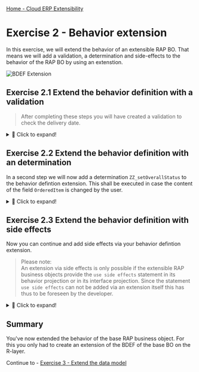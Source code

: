 [Home - Cloud ERP Extensibility](../../../../#exercises)

# Exercise 2 - Behavior extension

In this exercise, we will extend the behavior of an extensible RAP BO. That means we will add a validation, a determination and side-effects to the behavior of the RAP BO by using an extenstion.    

![BDEF Extension](images/Extensibility_Extend_the_behavior.png)    

## Exercise 2.1 Extend the behavior definition with a validation

>  After completing these steps you will have created a validation to check the delivery date.  

 <details>
  <summary>🔵 Click to expand!</summary>

1. Right-click on the behavior definition `ZRAP630R_ShopTP_###` and select **New Behavior Extension** from the context menue. 

   ![BDEF Extension](images/ex2_01_010_RAP630.png)   

2. In the Create Behavior Extension dialogue enter the following values

    > **⚠⚠⚠ Caution**     
    > Be sure to change the name of the package from `ZRAP630_###` to `ZRAP630_###_EXT`.
    > By default the dialogue will propose the package name of the base RAP BO.  
    > In case of a package delivered by SAP an error message would be thrown since you are not allowed to create objects in the SAP namespace.
    > But here we want to build the extension in a different package in the customer namespace `Z`.
    
    **Package**: ⚠`ZRAP630_###_EXT`⚠   
    **Name**: `ZRAP630R_EXT_SHOPTP_###`  
    **Description**: `Extension for ZRAP630R_ShopTP_###`    
    **Behavior Definition**: `ZRAP630R_SHOPTP_###`  
    **BO Interface**: `ZRAP630I_SHOPTP_###`  

    ![BDEF Extension](images/ex2_01_020_RAP630.png)   

3. Select a transport request and press **Finish**   <  

4. Add a validation `zz_validateDeliverydate` to your behavior defintion that reacts on `create;` and the field `DeliveryDate;`  
   This validation must also be added to the `draft determine action Prepare` and activate your changes.
 
   <pre lang="ABAP">
   extension using interface zrap630i_shoptp_###
   implementation in class zbp_rap630r_ext_shoptp_### unique;

   extend behavior for Shop
   {     
     validation zz_validateDeliverydate on save { create;   field DeliveryDate; }

     extend draft determine action  Prepare
     {
       validation zz_validateDeliveryDate;
     }
   }  
   </pre> 

   
5. Click on the proposed name of the behavior implementation class **(1)** of your behavior extension and press **Ctrl+1** to start the content assist and click on the proposed action **(2)** and press Next **(3)**.  
   
   ![BDEF Extension](images/ex2_01_050_RAP630.png) 
   
6. Select a transport request and press **Finish**.    
   
7. This will open the editor for your behavior implementation class. Here you have to have to navigate to the **Local Types** tab since the implementation of behaviors takes place in local classes.    

   ![BDEF Extension](images/ex2_01_060_RAP630.png)    

8. Add the following code to the local class `lhc_shop` which implements the validation. 

   <pre lang="ABAP">   
   CLASS lhc_shop DEFINITION INHERITING FROM cl_abap_behavior_handler.   
   
     PUBLIC SECTION.  
       CONSTANTS state_area_check_delivery_date       TYPE string VALUE 'CHECK_DELIVERYDATE'       ##NO_TEXT.   
     PRIVATE SECTION.  
       METHODS zz_validateDeliverydate               FOR VALIDATE ON SAVE  
         IMPORTING keys FOR Shop~zz_validateDeliverydate.  
   
   ENDCLASS.  
   
   CLASS lhc_shop IMPLEMENTATION.  
   
     METHOD zz_validateDeliverydate.  
       READ ENTITIES OF ZRAP630i_ShopTP_### IN LOCAL MODE  
               ENTITY Shop  
               FIELDS ( DeliveryDate OverallStatus )  
               WITH CORRESPONDING #( keys )  
               RESULT DATA(onlineorders).  
   
       LOOP AT onlineorders INTO DATA(onlineorder).  
         APPEND VALUE #( %tky           = onlineorder-%tky  
                         %state_area    = state_area_check_delivery_date )  
                TO reported-shop.  
         DATA(deliverydate)             =  onlineorder-DeliveryDate - cl_abap_context_info=>get_system_date(  ).  
         IF onlineorder-deliverydate IS INITIAL  .  
           APPEND VALUE #( %tky           = onlineorder-%tky ) TO failed-shop.  
           APPEND VALUE #( %tky           = onlineorder-%tky  
                           %state_area    = state_area_check_delivery_date  
                           %msg           = new_message_with_text(  
                                               severity = if_abap_behv_message=>severity-error  
                                               text     = 'delivery period cannot be initial'  
                          ) )  
                   TO reported-shop.  
         ENDIF.  
       ENDLOOP.  
     ENDMETHOD.  
   ENDCLASS.  
   </pre>  

9. Open the service binding `ZRAP630UI_SHOP_O4_###` of your RAP base BO.

10. Double-click on the entity **Shop** . This will start the ADT preview of the Shop RAP BO.  

    ![BDEF Extension](images/ex2_01_070_RAP630.png) 

10. Press the **Create** button on the list page.
11. The **New : Shop** object page opens where you have to enter the data for a new order.      
12. Select a product for the field **OrderedItem** but do **NOT** select a **Delivery Date**
13. Press **Create**.   
14. This shall raise the follwoing error message:   

    ![BDEF Extension](images/ex2_01_090_RAP630.png)   

</details>

## Exercise 2.2 Extend the behavior definition with an determination

In a second step we will now add a determination `ZZ_setOverallStatus` to the behavior defintion extension. This shall be executed in case the content of the field `OrderedItem` is changed by the user.   

 <details>
  <summary>🔵 Click to expand!</summary>
 
1. Add the following statement to your behavior defintion extension `ZRAP630R_EXT_SHOPTP_###`.     

   <pre lang="ABAP">
     determination ZZ_setOverallStatus on modify {  field OrderedItem; }
   </pre>
  
   so that the code of your BDEF should now read as follows:   
   <pre lang="ABAP">   
   extension using interface zrap630i_shoptp_###
     implementation in class zbp_rap630r_ext_shoptp_### unique;
 
   extend behavior for Shop
   {
     validation zz_validateDeliverydate on save { create; field DeliveryDate; }
 
     extend draft determine action Prepare
      {
        validation zz_validateDeliveryDate;
       }
     determination ZZ_setOverallStatus on modify { field OrderedItem; }
    }
   </pre>

2. Press **Ctrl+1** to start the content assist and double-click on the proposal to add the appropriate code in the behavior implementation class `zbp_rap630r_ext_shoptp_###`. 

3. Add the following code into the implementation of the method `ZZ_setOverallStatus`. Do not forget to replace all occurences of `###` with your group number.   
   
   > The code first performs a read request using EML using the key fields of our RAP BO that are provided by the framework an reads the data of all affected 
   > orders. In the following loop statement it is checked whether the price exceeds a certain threshould (1000 EUR) and depending on the price the order is 
   > either autmatically approved or is awaiting an approval.   
   > The price for a product is read from an CDS view and the instance of the RAP BO is modified accordingly.    
 
   <pre lang="ABAP">
   METHOD ZZ_setOverallStatus.

    DATA update_bo      TYPE TABLE FOR UPDATE     ZRAP630i_ShopTP_###\\Shop.
    DATA update_bo_line TYPE STRUCTURE FOR UPDATE ZRAP630i_ShopTP_###\\Shop .

    READ ENTITIES OF ZRAP630I_ShopTP_### IN LOCAL MODE
      ENTITY Shop
        ALL FIELDS " ( OrderItemPrice OrderID )
        WITH CORRESPONDING #( keys )
      RESULT DATA(OnlineOrders)
      FAILED DATA(onlineorders_failed)
      REPORTED DATA(onlineorders_reported).

    DATA(product_value_help) = NEW zrap630_cl_vh_product_###(  ).
    data(products) = product_value_help->get_products(  ).

    LOOP AT onlineorders INTO DATA(onlineorder).

      update_bo_line-%tky = onlineorder-%tky.

      SELECT SINGLE * FROM @products as hugo
         WHERE Product = @onlineorder-OrderedItem  INTO @data(product).

      update_bo_line-OrderItemPrice = product-Price.
      update_bo_line-CurrencyCode = product-Currency.

      IF product-Price > 1000.
        update_bo_line-OverallStatus = 'Awaiting approval'.
      ELSE.
        update_bo_line-OverallStatus = 'Automatically approved'.
      ENDIF.
    
      APPEND update_bo_line TO update_bo.
    ENDLOOP.


    MODIFY ENTITIES OF zrap630i_shoptp_### IN LOCAL MODE
      ENTITY Shop
        UPDATE FIELDS (
        OverallStatus
        CurrencyCode
        OrderItemPrice
        )
        WITH update_bo
       REPORTED DATA(update_reported).

    reported = CORRESPONDING #( DEEP update_reported ).

    ENDMETHOD.
   
   </pre>

3. > When you get the error message:   
   > The entity "SHOP" does not have a determination "ZZ_SETOVERALLSTATUS".	 
   > This might be, because you have not activated yor BDEF yet.   

4. Create a new entity and select an item or change the item an existing entity,  
   **but don't save your changes** so that only the draft is affected.   

   > You will notice that the draft data for the item name is updated, but the price is NOT updated in the draft.
   > Also the approval status does not change in the draft if the product price becomes larger than 1000 Euro.  
   > The data will only be updated in the UI once you save your data.  
   > This we will change in the following step of our excerise by using side effects.

</details>



## Exercise 2.3 Extend the behavior definition with side effects

Now you can continue and add side effects via your behavior defintion extension.

> Please note:  
> An extension via side effects is only possible if the extensible RAP business objects provide the `use side effects` statement in its behavior projection or in its interface projection. 
> Since the statement `use side effects` can not be added via an extension itself this has thus to be foreseen by the developer.  

<details>
  <summary>🔵 Click to expand!</summary>

1. Open the behavior extension `ZRAP630R_Ext_ShopTP_###` by pressing **Ctrl+Shift+A**.
2. Add the following code snippet  
   
   <pre lang="ABAP">side effects { field OrderedItem affects field OrderItemPrice , field CurrencyCode  , field OverallStatus ; }</pre>  

   to your behavior extension right after the determination. 
 
   Your BDEF extension code should now read as follows:  

   <pre lang="ABAP">
     extension using interface zrap630i_shoptp_###
       implementation in class zbp_rap630r_ext_shoptp_### unique;
 
       extend behavior for Shop
    {
      validation zz_validateDeliverydate on save { create; field DeliveryDate; }
      extend draft determine action Prepare
      {
        validation zz_validateDeliveryDate;
       }
     determination ZZ_setOverallStatus on modify { field OrderedItem; }
     side effects { field OrderedItem affects field OrderItemPrice , field CurrencyCode , field OverallStatus ; }
     }
    </pre>

3. Create a new order, specify a delivery data or open an existing order and switch to the edit mode and then select a (new) product. 
   
   You will notice that the data for the product that you have selected in the SAP Fiori UI is being updated automatically.  
   Also the approval status changes if the price changes from below 1000 Euro to a value that is larger than 1000 Euro and vice versa.    
   
   ![BDEF Extension](images/ex2_02_030_RAP630.png)
 
 
</pre> 
 </details>


## Summary

You've now extended the behavior of the base RAP business object. For this you only had to create an extension of the BDEF of the base BO on the R-layer.

Continue to - [Exercise 3 - Extend the data model ](../ex3/README.md)


